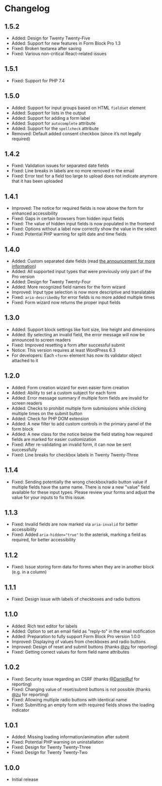 # Changelog

## 1.5.2
* Added: Design for Twenty Twenty-Five
* Added: Support for new features in Form Block Pro 1.3
* Fixed: Broken textarea after saving
* Fixed: Various non-critical React-related issues

## 1.5.1
* Fixed: Support for PHP 7.4

## 1.5.0
* Added: Support for input groups based on HTML `fieldset` element
* Added: Support for lists in the output
* Added: Support for adding a form label
* Added: Support for `autocomplete` attribute
* Added: Support for the `spellcheck` attribute
* Removed: Default added consent checkbox (since it’s not legally required)

## 1.4.2
* Fixed: Validation issues for separated date fields
* Fixed: Line breaks in labels are no more removed in the email
* Fixed: Error text for a field too large to upload does not indicate anymore that it has been uploaded

## 1.4.1
* Improved: The notice for required fields is now above the form for enhanced accessibility
* Fixed: Gaps in certain browsers from hidden input fields
* Fixed: The value of hidden input fields is now populated in the frontend
* Fixed: Options without a label now correctly show the value in the select
* Fixed: Potential PHP warning for split date and time fields

## 1.4.0
* Added: Custom separated date fields (read [the announcement for more information](https://epiph.yt/en/blog/2024/form-block-1-4-0-release-and-opinions-on-date-pickers/))
* Added: All supported input types that were previously only part of the Pro version
* Added: Design for Twenty Twenty-Four
* Added: More recognized field names for the form wizard
* Improved: Input type selection is now more descriptive and translatable
* Fixed: `aria-describedby` for error fields is no more added multiple times
* Fixed: Form wizard now returns the proper input fields

## 1.3.0
* Added: Support block settings like font size, line height and dimensions
* Added: By selecting an invalid field, the error message will now be announced to screen readers
* Fixed: Improved resetting a form after successful submit
* Notice: This version requires at least WordPress 6.3
* For developers: Each `<form>` element has now its validator object attached to it

## 1.2.0
* Added: Form creation wizard for even easier form creation
* Added: Ability to set a custom subject for each form
* Added: Error message summary if multiple form fields are invalid for screen readers
* Added: Checks to prohibit multiple form submissions while clicking multiple times on the submit button
* Added: Check for PHP DOM extension
* Added: A new filter to add custom controls in the primary panel of the form block
* Added: A new class for the notice below the field stating how required fields are marked for easier customization
* Fixed: After re-validating an invalid form, it can now be sent successfully
* Fixed: Line breaks for checkbox labels in Twenty Twenty-Three

## 1.1.4
* Fixed: Sending potentially the wrong checkbox/radio button value if multiple fields have the same name. There is now a new "value" field available for these input types. Please review your forms and adjust the value for your inputs to fix this issue.

## 1.1.3
* Fixed: Invalid fields are now marked via `aria-invalid` for better accessibility
* Fixed: Added `aria-hidden="true"` to the asterisk, marking a field as required, for better accessibility

## 1.1.2
* Fixed: Issue storing form data for forms when they are in another block (e.g. in a column)

## 1.1.1
* Fixed: Design issue with labels of checkboxes and radio buttons

## 1.1.0
* Added: Rich text editor for labels
* Added: Option to set an email field as "reply-to" in the email notification
* Added: Preparation to fully support Form Block Pro version 1.0.0
* Improved: Displaying of values from checkboxes and radio buttons
* Improved: Design of reset and submit buttons (thanks [@zu](https://github.com/zu) for reporting)
* Fixed: Getting correct values for form field name attributes

## 1.0.2
* Fixed: Security issue regarding an CSRF (thanks [@DanielRuf](https://github.com/DanielRuf) for reporting)
* Fixed: Changing value of reset/submit buttons is not possible (thanks [@zu](https://github.com/zu) for reporting)
* Fixed: Allowing multiple radio buttons with identical name
* Fixed: Submitting an empty form with required fields shows the loading indicator

## 1.0.1

* Added: Missing loading information/animation after submit
* Fixed: Potential PHP warning on uninstallation
* Fixed: Design for Twenty Twenty-Three
* Fixed: Design for Twenty Twenty-Two

## 1.0.0

* Initial release
